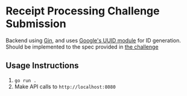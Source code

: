 # Receipt Processing Challenge Submission

Backend using [Gin](https://github.com/gin-gonic/gin), and uses [Google's UUID module](https://github.com/google/uuid) for ID generation. Should be implemented to the spec provided in [the challenge](https://github.com/fetch-rewards/receipt-processor-challenge)

## Usage Instructions
1. `go run .`
2. Make API calls to `http://localhost:8080`

